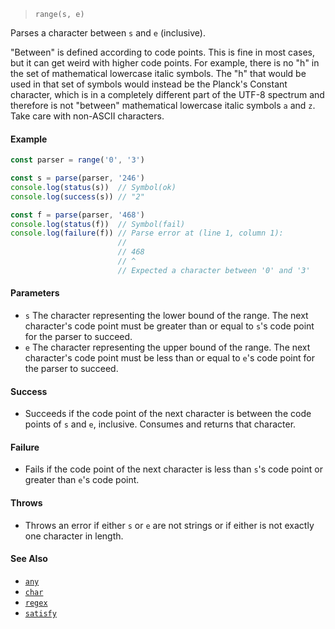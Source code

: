 <!--
 Copyright (c) 2020 Thomas J. Otterson
 
 This software is released under the MIT License.
 https://opensource.org/licenses/MIT
-->

> `range(s, e)`

Parses a character between `s` and `e` (inclusive).

"Between" is defined according to code points. This is fine in most cases, but it can get weird with higher code points. For example, there is no "h" in the set of mathematical lowercase italic symbols. The "h" that would be used in that set of symbols would instead be the Planck's Constant character, which is in a completely different part of the UTF-8 spectrum and therefore is not "between" mathematical lowercase italic symbols `a` and `z`. Take care with non-ASCII characters.

#### Example

```javascript
const parser = range('0', '3')

const s = parse(parser, '246')
console.log(status(s))  // Symbol(ok)
console.log(success(s)) // "2"

const f = parse(parser, '468')
console.log(status(f))  // Symbol(fail)
console.log(failure(f)) // Parse error at (line 1, column 1):
                        //
                        // 468
                        // ^
                        // Expected a character between '0' and '3'
```

#### Parameters

* `s` The character representing the lower bound of the range. The next character's code point must be greater than or equal to `s`'s code point for the parser to succeed.
* `e` The character representing the upper bound of the range. The next character's code point must be less than or equal to `e`'s code point for the parser to succeed.

#### Success

* Succeeds if the code point of the next character is between the code points of `s` and `e`, inclusive. Consumes and returns that character.

#### Failure

* Fails if the code point of the next character is less than `s`'s code point or greater than `e`'s code point.

#### Throws

* Throws an error if either `s` or `e` are not strings or if either is not exactly one character in length.

#### See Also

* [`any`](any.md)
* [`char`](char.md)
* [`regex`](regex.md)
* [`satisfy`](satisfy.md)
